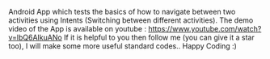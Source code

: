 Android App which tests the basics of how to navigate between two activities using Intents (Switching between different activities). The demo video of the App is available on youtube : https://www.youtube.com/watch?v=lbQ6AIkuANo   If it is helpful to you then follow me (you can give it a star too), I will make some more useful standard codes.. Happy Coding :)